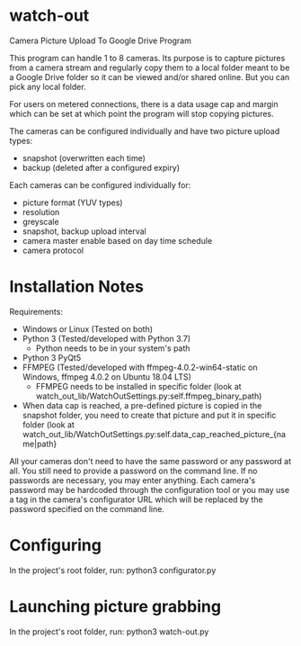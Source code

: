 # watch-out
Camera Picture Upload To Google Drive Program

This program can handle 1 to 8 cameras. Its purpose is to capture pictures from a camera stream and regularly copy them to a local folder meant to be a Google Drive folder so it can be viewed and/or shared online. But you can pick any local folder.

For users on metered connections, there is a data usage cap and margin which can be set at which point the program will stop copying pictures.

The cameras can be configured individually and have two picture upload types:
- snapshot (overwritten each time)
- backup (deleted after a configured expiry)

Each cameras can be configured individually for:
- picture format (YUV types)
- resolution
- greyscale
- snapshot, backup upload interval
- camera master enable based on day time schedule
- camera protocol

# Installation Notes

Requirements:
- Windows or Linux (Tested on both)
- Python 3 (Tested/developed with Python 3.7)
    - Python needs to be in your system's path
- Python 3 PyQt5
- FFMPEG (Tested/developed with ffmpeg-4.0.2-win64-static on Windows, ffmpeg 4.0.2 on Ubuntu 18.04 LTS)
    - FFMPEG needs to be installed in specific folder (look at watch_out_lib/WatchOutSettings.py:self.ffmpeg_binary_path)
- When data cap is reached, a pre-defined picture is copied in the snapshot folder, you need to create that picture and put it in specific folder (look at watch_out_lib/WatchOutSettings.py:self.data_cap_reached_picture_{name|path}

All your cameras don't need to have the same password or any password at all. You still need to provide a password on the command line. If no passwords are necessary, you may enter anything. Each camera's password may be hardcoded through the configuration tool or you may use a tag in the camera's configurator URL which will be replaced by the password specified on the command line.

# Configuring
In the project's root folder, run:
    python3 configurator.py

# Launching picture grabbing
In the project's root folder, run:
    python3 watch-out.py <camera password>
